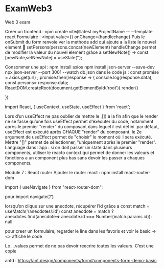 # ExamWeb3

Web 3 exam

Créer un frontend : npm create vite@latest myProjectName -- --template react
Formulaire : <input value={} onChange={handlechange}
Puis le onSubmit du form renvoie ver la methode add qui ajoute a la liste le nouvel element 
	setPersons(persons.concat(newElement)
handleChange permet de modifier la valeur du nouvel element grâce a setNewNote() -> 
const [newNote,setNewNote] = useState(‘’);




Consommer une api : npm install axios
npm install json-server --save-dev
npx json-server --port 3001 --watch db.json
dans le code js : const promise = axios.get(url) ;
promise.then(response => {
    console.log(response.data);
    const persons= response.data;
    ReactDOM.createRoot(document.getElementById('root')).render(<App persons= {persons} />)

    
})

import React, { useContext, useState, useEffect } from 'react';

Lors d’un useEffect ne pas oublier de mettre le ,[]) a la fin afin que le render ne se fasse qu’une fois 
useEffect permet d'éxécuter du code, notamment après le premier "render" du composant dans lequel il est défini.
par défaut, useEffect est exécuté après CHAQUE "render" du composant.
le 2e argument de useEffect permet de "choisir" le moment où il sera exécuté. Mettre "[]" permet de sélectionner, "uniquement après le premier "render".
Language dans l’app : si on doit passer un state dans plusieurs components, utiliser le reacto context qui permet de donner les valeurs et fonctions a un component plus bas sans devoir les passer a chaques components. 



Module 7 : React router 
Ajouter le router react : npm install react-router-dom

import { useNavigate } from "react-router-dom";

pour import navigate(‘/’)

lorsqu’on clique sur une anecdote, récupérer l’id grâce a 
  const match = useMatch('/anecdotes/:id')
  const anecdote = match ? anecdotes.find(anecdote=> anecdote.id === Number(match.params.id)): null


pour creer un formulaire, regarder le line dans les favoris et voir le basic -> <> affiche le code 
 
Le …values permet de ne pas devoir reecrire toutes les valeurs. C’est une copie




antd : https://ant.design/components/form#components-form-demo-basic